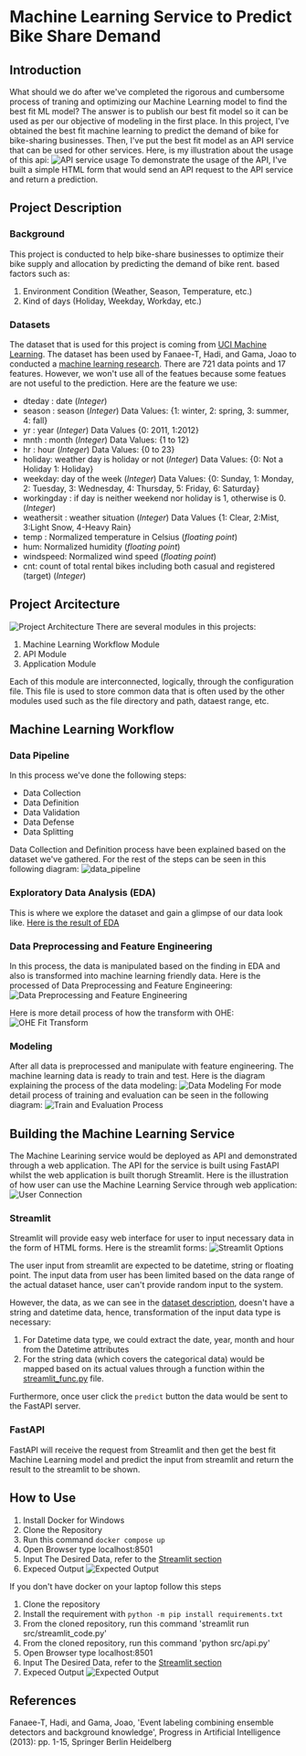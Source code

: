 # Machine Learning Service to Predict Bike Share Demand
## Introduction
What should we do after we've completed the rigorous and cumbersome process of traning and optimizing our Machine Learning model to find the best fit ML model? The answer is to publish our best fit model so it can be used as per our objective of modeling in the first place.
In this project, I've obtained the best fit machine learning to predict the demand of bike for bike-sharing businesses. Then, I've put the best fit model as an API service that can be used for other services. Here, is my illustration about the usage of this api:
![API service usage](img/doc_img/API_Usage.jpg)
To demonstrate the usage of the API, I've built a simple HTML form that would send an API request to the API service and return a prediction.
## Project Description
### Background
This project is conducted to help bike-share businesses to optimize their bike supply and allocation by predicting the demand of bike rent. based factors such as:
1. Environment Condition (Weather, Season, Temperature, etc.)
2. Kind of days (Holiday, Weekday, Workday, etc.)

### Datasets
The dataset that is used for this project is coming from [UCI Machine Learning](https://archive.ics.uci.edu/ml/datasets/Bike+Sharing+Dataset). The dataset has been used by Fanaee-T, Hadi, and Gama, Joao to conducted a [machine learning research](#references).
There are 721 data points and 17 features. However, we won't use all of the featues because some featues are not useful to the prediction. Here are the feature we use:
- dteday : date (*Integer*)
- season : season (*Integer*)
Data Values: {1: winter, 2: spring, 3: summer, 4: fall}
- yr : year (*Integer*)
Data Values {0: 2011, 1:2012}
- mnth : month (*Integer*)
Data Values: {1 to 12}
- hr : hour (*Integer*) 
Data Values: {0 to 23}
- holiday: weather day is holiday or not (*Integer*)
Data Values: {0: Not a Holiday 1: Holiday}
- weekday: day of the week (*Integer*) 
Data Values: {0: Sunday, 1: Monday, 2: Tuesday, 3: Wednesday, 4: Thursday, 5: Friday, 6: Saturday}
- workingday : if day is neither weekend nor holiday is 1, otherwise is 0. (*Integer*)
- weathersit : weather situation (*Integer*) 
Data Values {1: Clear, 2:Mist, 3:Light Snow, 4-Heavy Rain}
- temp : Normalized temperature in Celsius (*floating point*)
- hum: Normalized humidity (*floating point*)
- windspeed: Normalized wind speed (*floating point*)
- cnt: count of total rental bikes including both casual and registered (target) (*Integer*)

## Project Arcitecture
![Project Architecture](img/doc_img/Project_Architecture.jpg)
There are several modules in this projects:
1. Machine Learning Workflow Module
2. API Module
3. Application Module

Each of this module are interconnected, logically, through the configuration file. This file is used to store common data that is often used by the other modules used such as the file directory and path, dataest range, etc.

## Machine Learning Workflow
### Data Pipeline
In this process we've done the following steps:
- Data Collection
- Data Definition
- Data Validation
- Data Defense
- Data Splitting

Data Collection and Definition process have been explained based on the dataset we've gathered. For the rest of the steps can be seen in this following diagram:
![data_pipeline](img/doc_img/Data_Pipeline.jpg)

### Exploratory Data Analysis (EDA)
This is where we explore the dataset and gain a glimpse of our data look like. [Here is the result of EDA](notebooks/eda.ipynb)

### Data Preprocessing and Feature Engineering
In this process, the data is manipulated based on the finding in EDA and also is transformed into machine learning friendly data. Here is the processed of Data Preprocessing and Feature Engineering:
![Data Preprocessing and Feature Engineering](img/doc_img/Data_Preprop_Feng.jpg)

Here is more detail process of how the transform with OHE:
![OHE Fit Transform](img/doc_img/OHE_Fit_Transform.jpg)

### Modeling
After all data is preprocessed and manipulate with feature engineering. The machine learning data is ready to train and test. Here is the diagram explaining the process of the data modeling:
![Data Modeling](img/doc_img/Data_Modeling.jpg)
For mode detail process of training and evaluation can be seen in the following diagram:
![Train and Evaluation Process](img/doc_img/Tran_Eval.jpg)

## Building the Machine Learning Service
The Machine Learining service would be deployed as API and demonstrated through a web application. The API for the service is built using FastAPI whilst the web application is built thorugh Streamlit. Here is the illustration of how user can use the Machine Learning Service through web application:
![User Connection](img/doc_img/API_Service.jpg)

### Streamlit
Streamlit will provide easy web interface for user to input necessary data in the form of HTML forms. Here is the streamlit forms:
![Streamlit Options](img/doc_img/Streamlit_Input.JPG)

The user input from streamlit are expected to be datetime, string or floating point. The input data from user has been limited based on the data range of the actual dataset hance, user can't provide random input to the system.

However, the data, as we can see in the [dataset description](#datasets), doesn't have a string and datetime data, hence, transformation of the input data type is necessary:
1. For Datetime data type, we could extract the date, year, month and hour from the Datetime attributes
2. For the string data (which covers the categorical data) would be mapped based on its actual values through a function within the [streamlit_func.py](src/streamlit_func.py) file.

Furthermore, once user click the `predict` button the data would be sent to the FastAPI server.

### FastAPI
FastAPI will receive the request from Streamlit and then get the best fit Machine Learning model and predict the input from streamlit and return the result to the streamlit to be shown.

## How to Use
1. Install Docker for Windows
2. Clone the Repository
3. Run this command `docker compose up`
4. Open Browser type localhost:8501
5. Input The Desired Data, refer to the [Streamlit section](#streamlit)
6. Expeced Output
![Expected Output](img/doc_img/Expected_Output.JPG)

If you don't have docker on your laptop follow this steps
1. Clone the repository
2. Install the requirement with `python -m pip install requirements.txt`
3. From the cloned repository, run this command 'streamlit run src/streamlit_code.py'
4. From the cloned repository, run this command 'python src/api.py'
5. Open Browser type localhost:8501
6. Input The Desired Data, refer to the [Streamlit section](#streamlit)
7. Expeced Output
![Expected Output](img/doc_img/Expected_Output.JPG)

## References
Fanaee-T, Hadi, and Gama, Joao, 'Event labeling combining ensemble detectors and background knowledge', Progress in Artificial Intelligence (2013): pp. 1-15, Springer Berlin Heidelberg